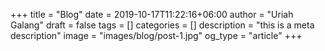 +++
title = "Blog"
date = 2019-10-17T11:22:16+06:00
author = "Uriah Galang"
draft = false
tags = []
categories = []
description = "this is a meta description"
image = "images/blog/post-1.jpg"
og_type = "article"
+++